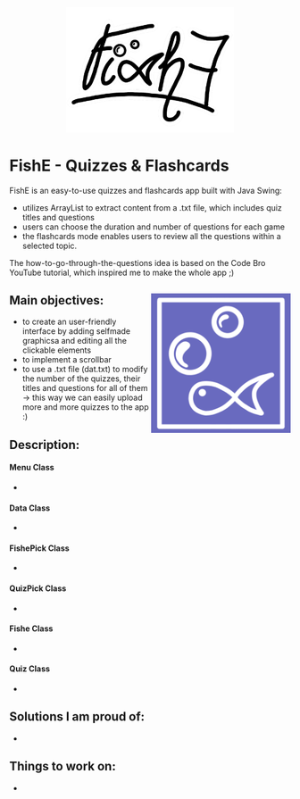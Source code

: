 <p align="center">
  <img src="https://github.com/annov723/FishE/blob/master/quiz-game/logo.png" width=300>
</p>

# FishE - Quizzes & Flashcards
FishE is an easy-to-use quizzes and flashcards app built with Java Swing:
- utilizes ArrayList to extract content from a .txt file, which includes quiz titles and questions
- users can choose the duration and number of questions for each game
- the flashcards mode enables users to review all the questions within a selected topic.

The how-to-go-through-the-questions idea is based on the Code Bro YouTube tutorial, which inspired me to make the whole app ;)

## Main objectives: <img align="right" img src="https://github.com/annov723/FishE/blob/master/quiz-game/mini.png" width=250>
- to create an user-friendly interface by adding selfmade graphicsa and editing all the clickable elements
- to implement a scrollbar
- to use a .txt file (dat.txt) to modify the number of the quizzes, their titles and questions for all of them -> this way we can easily upload more and more quizzes to the app :)

## Description:
#### Menu Class
-

#### Data Class
-

#### FishePick Class
-

#### QuizPick Class
-

#### Fishe Class
-

#### Quiz Class
-


## Solutions I am proud of:
-

## Things to work on:
-
